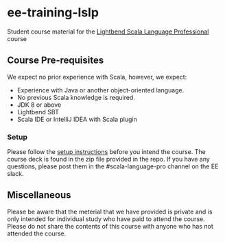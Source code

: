 # ee-training-lslp

Student course material for the [Lightbend Scala Language Professional](https://www.lightbend.com/services/training/lightbend-scala-language-professional) course

## Course Pre-requisites

We expect no prior experience with Scala, however, we expect:

* Experience with Java or another object-oriented language.
* No previous Scala knowledge is required.
* JDK 8 or above
* Lightbend SBT
* Scala IDE or IntelliJ IDEA with Scala plugin

### Setup

Please follow the [setup instructions](Setup.md) before you intend the course. The course deck is found in the zip file provided in the repo. If you have any questions, please post them in the #scala-language-pro channel on the EE slack.

## Miscellaneous

Please be aware that the meterial that we have provided is private and is only intended for individual study who have paid to attend the course. Please do not share the contents of this course with anyone who has not attended the course.
